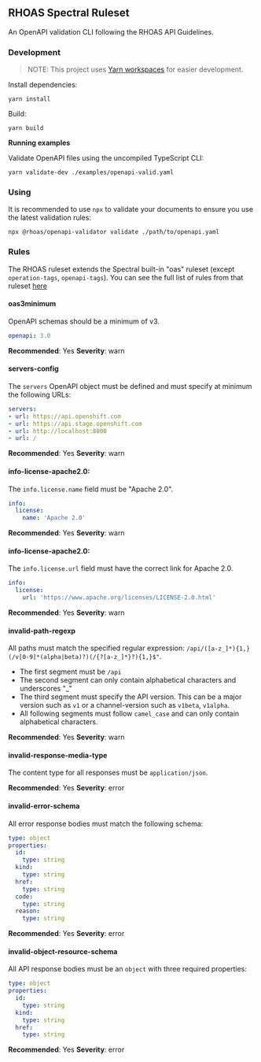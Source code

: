 ## RHOAS Spectral Ruleset

An OpenAPI validation CLI following the RHOAS API Guidelines.

### Development

> NOTE: This project uses [Yarn workspaces](https://classic.yarnpkg.com/en/docs/workspaces/) for easier development.

Install dependencies:

```shell
yarn install
```

Build:

```shell
yarn build
```

**Running examples**

Validate OpenAPI files using the uncompiled TypeScript CLI:

```shell
yarn validate-dev ./examples/openapi-valid.yaml
```

### Using

It is recommended to use `npx` to validate your documents to ensure you use the latest validation rules:

```shell
npx @rhoas/openapi-validator validate ./path/to/openapi.yaml
```

### Rules

The RHOAS ruleset extends the Spectral built-in "oas" ruleset (except `operation-tags`, `openapi-tags`). You can see the full list of rules from that ruleset [here](https://meta.stoplight.io/docs/spectral/docs/reference/openapi-rules.md)

#### oas3minimum

OpenAPI schemas should be a minimum of v3.

```yaml
openapi: 3.0
```

**Recommended**: Yes
**Severity**: warn

#### servers-config

The `servers` OpenAPI object must be defined and must specify at minimum the following URLs:

```yaml
servers:
- url: https://api.openshift.com
- url: https://api.stage.openshift.com
- url: http://localhost:8000
- url: /
```

**Recommended**: Yes
**Severity**: warn

#### info-license-apache2.0:

The `info.license.name` field must be "Apache 2.0".

```yaml
info:
  license:
    name: 'Apache 2.0'
```

**Recommended**: Yes
**Severity**: warn

#### info-license-apache2.0:

The `info.license.url` field must have the correct link for Apache 2.0.

```yaml
info:
  license:
    url: 'https://www.apache.org/licenses/LICENSE-2.0.html'
```

**Recommended**: Yes
**Severity**: warn

#### invalid-path-regexp

All paths must match the specified regular expression: `/api/([a-z_]*){1,}(/v[0-9]*(alpha|beta)?)(/{?[a-z_]*}?){1,}$"`.

- The first segment must be `/api`
- The second segment can only contain alphabetical characters and underscores "_"
- The third segment must specify the API version. This can be a major version such as `v1` or a channel-version such as `v1beta`, `v1alpha`.
- All following segments must follow `camel_case` and can only contain alphabetical characters.

**Recommended**: Yes
**Severity**: warn

#### invalid-response-media-type

The content type for all responses must be `application/json`.

**Recommended**: Yes
**Severity**: error

#### invalid-error-schema

All error response bodies must match the following schema:

```yaml
type: object
properties:
  id:
    type: string
  kind:
    type: string
  href:
    type: string
  code:
    type: string
  reason:
    type: string
```

**Recommended**: Yes
**Severity**: error

#### invalid-object-resource-schema

All API response bodies must be an `object` with three required properties:

```yaml
type: object
properties:
  id:
    type: string
  kind:
    type: string
  href:
    type: string
```

**Recommended**: Yes
**Severity**: error
